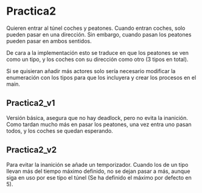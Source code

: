 # Practica2

Quieren entrar al túnel coches y peatones. Cuando entran coches, solo pueden pasar en una dirección. Sin embargo, cuando pasan los peatones pueden pasar en ambos sentidos.

De cara a la implementación esto se traduce en que los peatones se ven como un tipo, y los coches con su dirección como otro (3 tipos en total).

Si se quisieran añadir más actores solo sería necesario modificar la enumeración con los tipos para que los incluyera y crear los procesos en el main.

## Practica2_v1

Versión básica, asegura que no hay deadlock, pero no evita la inanición. Como tardan mucho más en pasar los peatones, una vez entra uno pasan todos, y los coches se quedan esperando.

## Practica2_v2

Para evitar la inanición se añade un temporizador. Cuando los de un tipo llevan más del tiempo máximo definido, no se dejan pasar a más, aunque siga en uso por ese tipo el túnel (Se ha definido el máximo por defecto en 5).
